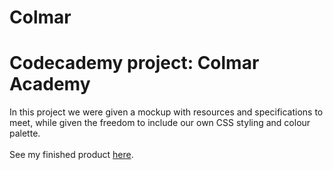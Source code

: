 # Colmar
<h1>Codecademy project: Colmar Academy</h1>
In this project we were given a mockup with resources and specifications to meet, while given the freedom to include our own CSS styling and colour palette.
<br><br>
See my finished product <a href="https://s-mandon.github.io/Colmar/">here</a>.
